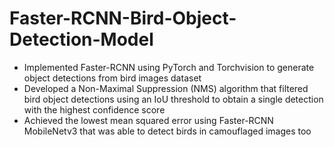 # Faster-RCNN-Bird-Object-Detection-Model
- Implemented Faster-RCNN using PyTorch and Torchvision to generate object detections from bird images dataset <br>
- Developed a Non-Maximal Suppression (NMS) algorithm that filtered bird object detections using an IoU threshold to obtain a single detection with the highest confidence score <br> 
- Achieved the lowest mean squared error using Faster-RCNN MobileNetv3 that was able to detect birds in camouflaged images too
